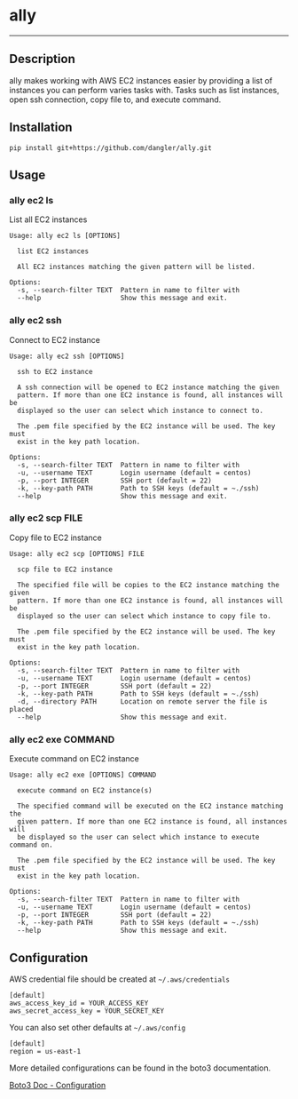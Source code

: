# ally
---
## Description

ally makes working with AWS EC2 instances easier by providing a list of instances you can perform
varies tasks with. Tasks such as list instances, open ssh connection, copy file to, and execute command.

## Installation

```
pip install git+https://github.com/dangler/ally.git
```

## Usage


### ally ec2 ls

List all EC2 instances

```
Usage: ally ec2 ls [OPTIONS]

  list EC2 instances

  All EC2 instances matching the given pattern will be listed.

Options:
  -s, --search-filter TEXT  Pattern in name to filter with
  --help                    Show this message and exit.

```

### ally ec2 ssh

Connect to EC2 instance

```
Usage: ally ec2 ssh [OPTIONS]

  ssh to EC2 instance

  A ssh connection will be opened to EC2 instance matching the given
  pattern. If more than one EC2 instance is found, all instances will be
  displayed so the user can select which instance to connect to.

  The .pem file specified by the EC2 instance will be used. The key must
  exist in the key path location.

Options:
  -s, --search-filter TEXT  Pattern in name to filter with
  -u, --username TEXT       Login username (default = centos)
  -p, --port INTEGER        SSH port (default = 22)
  -k, --key-path PATH       Path to SSH keys (default = ~./ssh)
  --help                    Show this message and exit.
```

### ally ec2 scp FILE

Copy file to EC2 instance
```
Usage: ally ec2 scp [OPTIONS] FILE

  scp file to EC2 instance

  The specified file will be copies to the EC2 instance matching the given
  pattern. If more than one EC2 instance is found, all instances will be
  displayed so the user can select which instance to copy file to.

  The .pem file specified by the EC2 instance will be used. The key must
  exist in the key path location.

Options:
  -s, --search-filter TEXT  Pattern in name to filter with
  -u, --username TEXT       Login username (default = centos)
  -p, --port INTEGER        SSH port (default = 22)
  -k, --key-path PATH       Path to SSH keys (default = ~./ssh)
  -d, --directory PATH      Location on remote server the file is placed
  --help                    Show this message and exit.
```

### ally ec2 exe COMMAND

Execute command on EC2 instance
```
Usage: ally ec2 exe [OPTIONS] COMMAND

  execute command on EC2 instance(s)

  The specified command will be executed on the EC2 instance matching the
  given pattern. If more than one EC2 instance is found, all instances will
  be displayed so the user can select which instance to execute command on.

  The .pem file specified by the EC2 instance will be used. The key must
  exist in the key path location.

Options:
  -s, --search-filter TEXT  Pattern in name to filter with
  -u, --username TEXT       Login username (default = centos)
  -p, --port INTEGER        SSH port (default = 22)
  -k, --key-path PATH       Path to SSH keys (default = ~./ssh)
  --help                    Show this message and exit.
```

## Configuration

AWS credential file should be created at ```~/.aws/credentials```

```
[default]
aws_access_key_id = YOUR_ACCESS_KEY
aws_secret_access_key = YOUR_SECRET_KEY
```


You can also set other defaults at ```~/.aws/config```

```
[default]
region = us-east-1
```

More detailed configurations can be found in the boto3 documentation.

[Boto3 Doc - Configuration](http://boto3.readthedocs.org/en/latest/guide/configuration.html#guide-configuration)
